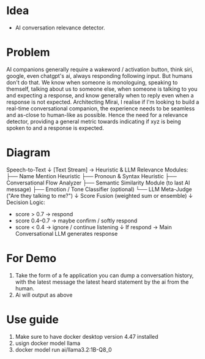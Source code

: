# Idea
- AI conversation relevance detector. 

# Problem
AI companions generally require a wakeword / activation button, think siri, google, even chatgpt's ai, always responding following input. But humans don't do that. We know when someone is monologuing, speaking to themself, talking about us
to someone else, when someone is talking to you and expecting a response, and know
generally when to reply even when a response is not expected. Architecting Mirai, 
I realise if I'm looking to build a real-time conversational companion, the experience needs to be seamless and as-close to human-like as possible. Hence
the need for a relevance detector, providing a general metric towards indicating if 
xyz is being spoken to and a response is expected. 

# Diagram
Speech-to-Text
       ↓
[Text Stream] → Heuristic & LLM Relevance Modules:
       ├── Name Mention Heuristic
       ├── Pronoun & Syntax Heuristic
       ├── Conversational Flow Analyzer
       ├── Semantic Similarity Module (to last AI message)
       ├── Emotion / Tone Classifier (optional)
       └── LLM Meta-Judge ("Are they talking to me?")
       ↓
Score Fusion (weighted sum or ensemble)
       ↓
Decision Logic:
  - score > 0.7 → respond
  - score 0.4–0.7 → maybe confirm / softly respond
  - score < 0.4 → ignore / continue listening
       ↓
If respond → Main Conversational LLM generates response

# For Demo
1) Take the form of a fe application you can dump a conversation history, with the latest message the latest heard statement by the ai from the human. 
2) Ai will output as above

# Use guide
1) Make sure to have docker desktop version 4.47 installed
2) usign docker model llama
3) docker model run ai/llama3.2:1B-Q8_0
